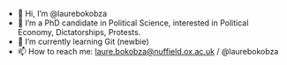 - 👋 Hi, I’m @laurebokobza
- 👀 I’m a PhD candidate in Political Science, interested in Political Economy, Dictatorships, Protests. 
- 🌱 I’m currently learning Git (newbie)
- 📫 How to reach me: laure.bokobza@nuffield.ox.ac.uk / @laurebokobza
